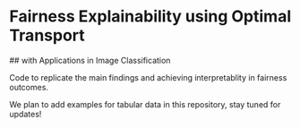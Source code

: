 # Fairness Explainability using Optimal Transport
## with Applications in Image Classification

Code to replicate the main findings and achieving interpretablity in fairness outcomes. 

We plan to add examples for tabular data in this repository, stay tuned for updates!
